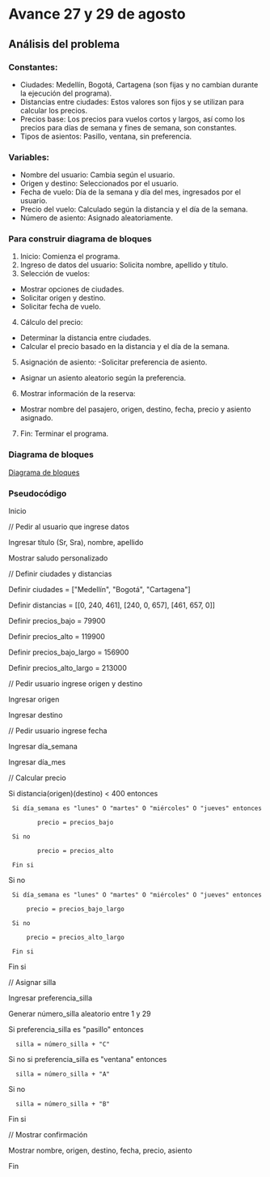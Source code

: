 # Avance 27 y 29 de agosto

## Análisis del problema 

### Constantes:
- Ciudades: Medellín, Bogotá, Cartagena (son fijas y no cambian durante la ejecución del programa).
- Distancias entre ciudades: Estos valores son fijos y se utilizan para calcular los precios.
- Precios base: Los precios para vuelos cortos y largos, así como los precios para días de semana y fines de semana, son constantes.
- Tipos de asientos: Pasillo, ventana, sin preferencia.

### Variables:
- Nombre del usuario: Cambia según el usuario.
- Origen y destino: Seleccionados por el usuario.
- Fecha de vuelo: Día de la semana y día del mes, ingresados por el usuario.
- Precio del vuelo: Calculado según la distancia y el día de la semana.
- Número de asiento: Asignado aleatoriamente.

### Para construir diagrama de bloques
1.	Inicio: Comienza el programa.
2.	Ingreso de datos del usuario: Solicita nombre, apellido y título.
3.	Selección de vuelos:
- Mostrar opciones de ciudades.
- Solicitar origen y destino.
- Solicitar fecha de vuelo.
4.	Cálculo del precio:
- Determinar la distancia entre ciudades.
- Calcular el precio basado en la distancia y el día de la semana.
5.	Asignación de asiento:
-Solicitar preferencia de asiento.
- Asignar un asiento aleatorio según la preferencia.
6.	Mostrar información de la reserva:
- Mostrar nombre del pasajero, origen, destino, fecha, precio y asiento asignado.
7.	Fin: Terminar el programa.

### Diagrama de bloques 
[Diagrama de bloques](https://miro.com/app/board/uXjVKkvjbIo=/?share_link_id=984604946339)

### Pseudocódigo

Inicio

  // Pedir al usuario que ingrese datos 

  Ingresar título (Sr, Sra), nombre, apellido 

  Mostrar saludo personalizado

  // Definir ciudades y distancias

  Definir ciudades = ["Medellín", "Bogotá", "Cartagena"] 

  Definir distancias = [[0, 240, 461], [240, 0, 657], [461, 657, 0]] 

  Definir precios_bajo = 79900  

  Definir precios_alto = 119900

  Definir precios_bajo_largo = 156900 

  Definir precios_alto_largo = 213000

  // Pedir usuario ingrese origen y destino 

  Ingresar origen 

  Ingresar destino
  
  // Pedir usuario ingrese fecha 

  Ingresar día_semana 

  Ingresar día_mes

  // Calcular precio 

  Si distancia(origen)(destino) < 400 entonces 

     Si día_semana es "lunes" O "martes" O "miércoles" O "jueves" entonces

            precio = precios_bajo 

     Si no 

            precio = precios_alto 

     Fin si

  Si no

     Si día_semana es "lunes" O "martes" O "miércoles" O "jueves" entonces 

         precio = precios_bajo_largo 

     Si no

         precio = precios_alto_largo 

     Fin si

  Fin si

   // Asignar silla

   Ingresar preferencia_silla 

   Generar número_silla aleatorio entre 1 y 29

   Si preferencia_silla es "pasillo" entonces 

      silla = número_silla + "C" 

  Si no si preferencia_silla es "ventana" entonces

      silla = número_silla + "A" 

  Si no

      silla = número_silla + "B"

  Fin si

   // Mostrar confirmación

   Mostrar nombre, origen, destino, fecha, precio, asiento

 Fin 